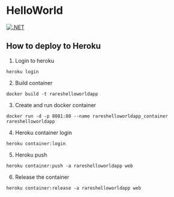 # HelloWorld

[![.NET](https://github.com/tant-rares-30127/Hello_World/actions/workflows/dotnet.yml/badge.svg)](https://github.com/tant-rares-30127/Hello_World/actions/workflows/dotnet.yml)


## How to deploy to Heroku

1. Login to heroku 
```
heroku login
```

2. Build container

```
docker build -t rareshelloworldapp
```

3. Create and run docker container
```
docker run -d -p 8081:80 --name rareshelloworldapp_container rareshelloworldapp
```

4. Heroku container login
```
heroku container:login
```

5. Heroku push
```
heroku container:push -a rareshelloworldapp web
```

6. Release the container
```
heroku container:release -a rareshelloworldapp web
```